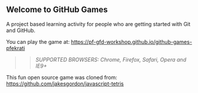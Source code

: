 ## Welcome to GitHub Games

A project based learning activity for people who are getting started with Git and GitHub.

You can play the game at: https://pf-gfd-workshop.github.io/github-games-pfekrati

>> _*SUPPORTED BROWSERS*: Chrome, Firefox, Safari, Opera and IE9+_

This fun open source game was cloned from: https://github.com/jakesgordon/javascript-tetris
